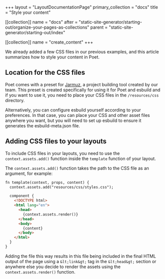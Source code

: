 +++
layout = "LayoutDocumentationPage"
primary_collection = "docs"
title = "Style your content"

[[collection]]
name = "docs"
after = "static-site-generator/starting-out/organize-your-pages-as-collections"
parent = "static-site-generator/starting-out/index"

[[collection]]
name = "create_content"
+++

We already added a few CSS files in our previous examples, and this article summarizes how to style your content in Poet.

## Location for the CSS files

Poet comes with a preset for [Jarmuz](https://github.com/intentee/jarmuz), a project building tool created by our team. This preset is created specifically for using it for Poet and esbuild and if you want to use it, you need to place your CSS files in the `/resources/css` directory.

<Note>
    Alternatively, you can configure esbuild yourself according to your preferences. In that case, you can place your CSS and other asset files anywhere you want, but you will need to set up esbuild to ensure it generates the esbuild-meta.json file.
</Note>

## Adding CSS files to your layouts

To include CSS files in your layouts, you need to use the `context.assets.add()` function inside the `template` function of your layout. 

The `context.assets.add()` function takes the path to the CSS file as an argument, for example:

```html label:"rhai"
fn template(context, props, content) {
  context.assets.add("resources/css/styles.css");

  component {
    <!DOCTYPE html>
    <html lang="en">
      <head>
        {context.assets.render()}
      </head>
      <body>
        {content}
      </body>
    </html>
  }
}
```

Adding the file this way results in this file being included in the final HTML output of the page using a `&lt;link&gt;` tag in the `&lt;head&gt;` section or anywhere else you decide to render the assets using the `context.assets.render()` function.
